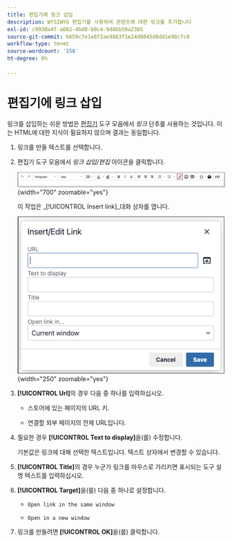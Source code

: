```yaml
---
title: 편집기에 링크 삽입
description: WYSIWYG 편집기를 사용하여 콘텐츠에 대한 링크를 추가합니다
exl-id: c9930a4f-a082-4bd8-b0c4-9d86b59a2365
source-git-commit: b659c7e1e8f2ae9883f1e24d8045d6dd1e90cfc0
workflow-type: tm+mt
source-wordcount: '158'
ht-degree: 0%

---
```


# 편집기에 링크 삽입

링크를 삽입하는 쉬운 방법은 [편집기](editor.md) 도구 모음에서 _링크_ 단추를 사용하는 것입니다. 이는 HTML에 대한 지식이 필요하지 않으며 결과는 동일합니다.

1. 링크를 만들 텍스트를 선택합니다.

1. 편집기 도구 모음에서 _링크 삽입/편집_ 아이콘을 클릭합니다.

   ![편집기 도구 모음 - 링크 삽입](./assets/editor-toolbar-link-button.png){width="700" zoomable="yes"}

   이 작업은 _[!UICONTROL Insert link]_대화 상자를 엽니다.

   ![편집기 - 링크 삽입 대화 상자](./assets/editor-dialog-insert-link.png){width="250" zoomable="yes"}

1. **[!UICONTROL Url]**&#x200B;의 경우 다음 중 하나를 입력하십시오.

   - 스토어에 있는 페이지의 URL 키.

   - 연결할 외부 페이지의 전체 URL입니다.

1. 필요한 경우 **[!UICONTROL Text to display]**&#x200B;을(를) 수정합니다.

   기본값은 링크에 대해 선택한 텍스트입니다. 텍스트 상자에서 변경할 수 있습니다.

1. **[!UICONTROL Title]**&#x200B;의 경우 누군가 링크를 마우스로 가리키면 표시되는 도구 설명 텍스트를 입력하십시오.

1. **[!UICONTROL Target]**&#x200B;을(를) 다음 중 하나로 설정합니다.

   - `Open link in the same window`

   - `Open in a new window`

1. 링크를 만들려면 **[!UICONTROL OK]**&#x200B;을(를) 클릭합니다.
